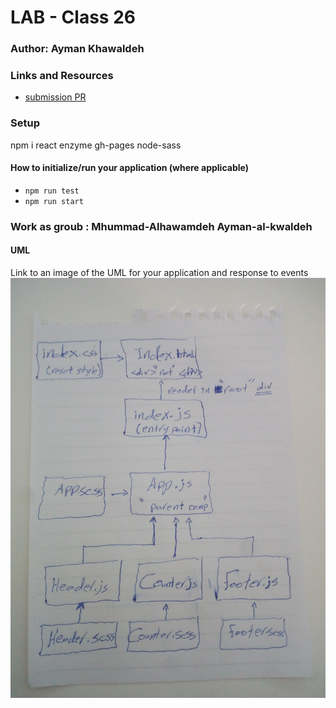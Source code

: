 # LAB - Class 26

### Author: Ayman Khawaldeh

### Links and Resources

- [submission PR]()


### Setup
npm i react enzyme gh-pages node-sass

#### How to initialize/run your application (where applicable)

- `npm run test`
- `npm run start`


     
### Work as groub : Mhummad-Alhawamdeh  Ayman-al-kwaldeh
#### UML
Link to an image of the UML for your application and response to events
![White-Board](assets/IMG_20200225_120237.jpg)
